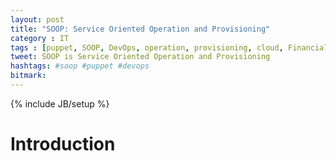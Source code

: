 ```yaml
---
layout: post
title: "SOOP: Service Oriented Operation and Provisioning"
category : IT
tags : [puppet, SOOP, DevOps, operation, provisioning, cloud, Financial Times]
tweet: SOOP is Service Oriented Operation and Provisioning
hashtags: #soop #puppet #devops
bitmark:
---
```

{% include JB/setup %}

Introduction
============